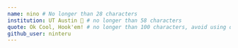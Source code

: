 ```yaml
---
name: nino # No longer than 28 characters
institution: UT Austin 🚩 # no longer than 58 characters
quote: Ok Cool, Hook'em! # no longer than 100 characters, avoid using quotes(") to guarantee the format remains the same.
github_user: ninteru
---
```

